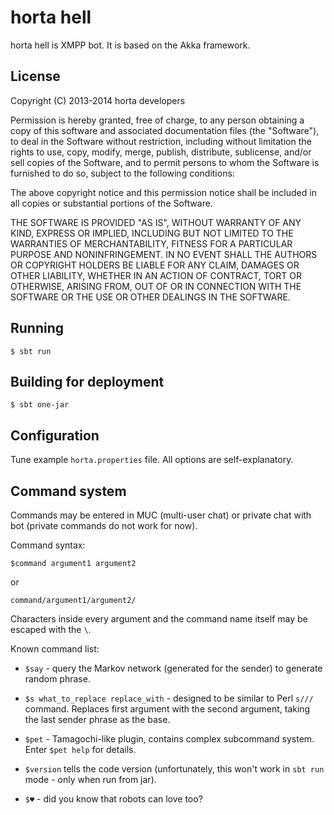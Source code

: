 horta hell
==========

horta hell is XMPP bot. It is based on the Akka framework.

## License

Copyright (C) 2013-2014 horta developers

Permission is hereby granted, free of charge, to any person obtaining a copy of this software and associated documentation files (the "Software"), to deal in the Software without restriction, including without limitation the rights to use, copy, modify, merge, publish, distribute, sublicense, and/or sell copies of the Software, and to permit persons to whom the Software is furnished to do so, subject to the following conditions:

The above copyright notice and this permission notice shall be included in all copies or substantial portions of the Software.

THE SOFTWARE IS PROVIDED "AS IS", WITHOUT WARRANTY OF ANY KIND, EXPRESS OR IMPLIED, INCLUDING BUT NOT LIMITED TO THE WARRANTIES OF MERCHANTABILITY, FITNESS FOR A PARTICULAR PURPOSE AND NONINFRINGEMENT. IN NO EVENT SHALL THE AUTHORS OR COPYRIGHT HOLDERS BE LIABLE FOR ANY CLAIM, DAMAGES OR OTHER LIABILITY, WHETHER IN AN ACTION OF CONTRACT, TORT OR OTHERWISE, ARISING FROM, OUT OF OR IN CONNECTION WITH THE SOFTWARE OR THE USE OR OTHER DEALINGS IN THE SOFTWARE.

## Running

    $ sbt run

## Building for deployment

    $ sbt one-jar

## Configuration

Tune example `horta.properties` file. All options are self-explanatory.

## Command system

Commands may be entered in MUC (multi-user chat) or private chat with bot (private commands do not work for now).

Command syntax:

    $command argument1 argument2

or

    command/argument1/argument2/

Characters inside every argument and the command name itself may be escaped with the `\`.

Known command list:

* `$say` - query the Markov network (generated for the sender) to generate random phrase.

* `$s what_to_replace replace_with` - designed to be similar to Perl `s///` command. Replaces first argument with the second argument, taking the last
sender phrase as the base.

* `$pet` - Tamagochi-like plugin, contains complex subcommand system. Enter `$pet help` for details.

* `$version` tells the code version (unfortunately, this won't work in `sbt run` mode - only when run from jar).

* `$♥` - did you know that robots can love too?